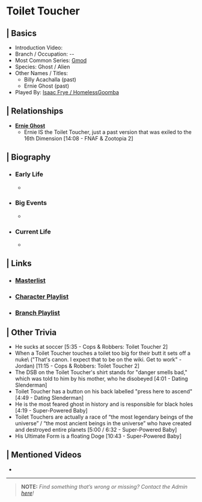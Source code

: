 # Toilet Toucher  


## | Basics  
- Introduction Video: []()  
- Branch / Occupation: --  
- Most Common Series: [Gmod]()  
- Species: Ghost / Alien  
- Other Names / Titles:   
  - Billy Acachalla \(past)
  - Ernie Ghost \(past)  
- Played By: [Isaac Frye / HomelessGoomba]()  


## | Relationships  
- [**Ernie Ghost**]()  
  - Ernie IS the Toilet Toucher, just a past version that was exiled to the 16th Dimension [14:08 - FNAF & Zootopia 2]


## | Biography  
- ### Early Life  
  -   
- ### Big Events  
  -   
- ### Current Life  
  -   

 
## | Links  
- ### [Masterlist]()  
- ### [Character Playlist]()  
- ### [Branch Playlist]()  


## | Other Trivia  
- He sucks at soccer [5:35 - Cops & Robbers: Toilet Toucher 2]
- When a Toilet Toucher touches a toilet too big for their butt it sets off a nuke\ ("That's canon. I expect that to be on the wiki. Get to work" -Jordan) [11:15 - Cops & Robbers: Toilet Toucher 2]
- The DSB on the Toilet Toucher's shirt stands for "danger smells bad," which was told to him by his mother, who he disobeyed [4:01 - Dating Slenderman]
- Toilet Toucher has a button on his back labelled "press here to ascend" [4:49 - Dating Slenderman]
- He is the most feared ghost in history and is responsible for black holes [4:19 - Super-Powered Baby]
- Toilet Touchers are actually a race of “the most legendary beings of the universe” / “the most ancient beings in the universe” who have created and destroyed entire planets [5:00 / 6:32 - Super-Powered Baby]
- His Ultimate Form is a floating Doge [10:43 - Super-Powered Baby]

## | Mentioned Videos
- 

----

> **NOTE:** *Find something that’s wrong or missing? Contact the Admin [here](./chapter_2.md)!*
